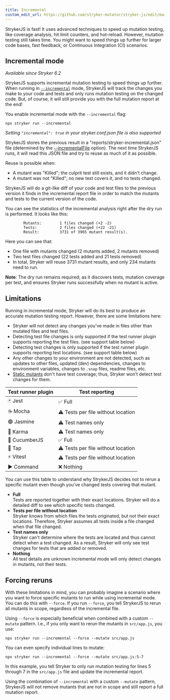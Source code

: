 ```yaml
---
title: Incremental
custom_edit_url: https://github.com/stryker-mutator/stryker-js/edit/master/docs/incremental.md
---
```


StrykerJS is fast! It uses advanced techniques to speed up mutation testing, like coverage analysis, hit limit counters, and hot-reload. However, mutation testing still takes time. You might want to speed things up further for larger code bases, fast feedback, or Continuous Integration (CI) scenarios.

## Incremental mode

_Available since Stryker 6.2_

StrykerJS supports incremental mutation testing to speed things up further. When running in [`--incremental`](./configuration.md#incremental-boolean) mode, StrykerJS will track the changes you make to your code and tests and only runs mutation testing on the changed code. But, of course, it will still provide you with the full mutation report at the end!

You enable incremental mode with the `--incremental` flag:

```
npx stryker run --incremental
```

_Setting `"incremental": true` in your stryker.conf.json file is also supported_

StrykerJS stores the previous result in a "reports/stryker-incremental.json" file (determined by the [--incrementalFile](./configuration.md#incrementalfile-string) option). The next time StrykerJS runs, it will read this JSON file and try to reuse as much of it as possible.

Reuse is possible when:

- A mutant was "Killed"; the culprit test still exists, and it didn't change.
- A mutant was not "Killed"; no new test covers it, and no tests changed.

StrykerJS will do a git-like diff of your code and test files to the previous version it finds in the incremental report file in order to match the mutants and tests to the current version of the code.

You can see the statistics of the incremental analysis right after the dry run is performed. It looks like this:

```
        Mutants:        1 files changed (+2 -2)
        Tests:          2 files changed (+22 -21)
        Result:         3731 of 3965 mutant result(s).
```

Here you can see that:

- One file with mutants changed (2 mutants added, 2 mutants removed)
- Two test files changed (22 tests added and 21 tests removed)
- In total, Stryker will reuse 3731 mutant results, and only 234 mutants need to run.

**Note**: The dry run remains required; as it discovers tests, mutation coverage per test, and ensures Stryker runs successfully when no mutant is active.

## Limitations

Running in incremental mode, Stryker will do its best to produce an accurate mutation testing report. However, there are some limitations here:

- Stryker will not detect any changes you've made in files other than mutated files and test files.
- Detecting test file changes is only supported if the test runner plugin supports reporting the test files. (see support table below)
- Detecting test changes is only supported if the test runner plugin supports reporting test locations. (see support table below)
- Any other changes to your environment are not detected, such as updates to other files, updated (dev) dependencies, changes to environment variables, changes to `.snap` files, readme files, etc.
- [Static mutants](../../mutation-testing-elements/static-mutants/) don't have test coverage; thus, Stryker won't detect test changes for them.

| Test runner plugin | Test reporting                    |
| ------------------ | --------------------------------- |
| 🃏 Jest            | ✅ Full                           |
| ☕ Mocha           | ⚠ Tests per file without location |
| 🟣 Jasmine         | ⚠ Test names only                 |
| 🔵 Karma           | ⚠ Test names only                 |
| 🥒 CucumberJS      | ✅ Full                           |
| 📼 Tap             | ⚠ Tests per file without location |
| ⚡ Vitest          | ⚠ Tests per file without location |
| ▶ Command          | ❌ Nothing                        |

You can use this table to understand why StrykerJS decides not to rerun a specific mutant even though you've changed tests covering that mutant.

- **Full**  
  Tests are reported together with their exact locations. Stryker will do a detailed diff to see which specific tests changed.
- **Tests per file without location**  
  Stryker knows from which files the tests originated, but not their exact locations. Therefore, Stryker assumes all tests inside a file changed when that file changed.
- **Test names only**  
  Stryker can't determine where the tests are located and thus cannot detect when a test changed. As a result, Stryker will only see test changes for tests that are added or removed.
- **Nothing**  
  All test details are unknown incremental mode will only detect changes in mutants, not their tests.

## Forcing reruns

With these limitations in mind, you can probably imagine a scenario where you want to force specific mutants to run while using incremental mode. You can do this with `--force`. If you run `--force`, you tell StrykerJS to rerun all mutants in scope, regardless of the incremental file.

Using `--force` is especially beneficial when combined with a custom `--mutate` pattern. I.e., if you only want to rerun the mutants in `src/app.js`, you use:

```
npx stryker run --incremental --force --mutate src/app.js
```

You can even specify individual lines to mutate:

```
npx stryker run --incremental --force --mutate src/app.js:5-7
```

In this example, you tell Stryker to only run mutation testing for lines 5 through 7 in the `src/app.js` file and update the incremental report.

Using the combination of `--incremental` with a custom `--mutate` pattern, StrykerJS will not remove mutants that are not in scope and still report a full mutation report.
